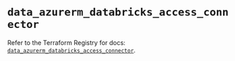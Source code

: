# `data_azurerm_databricks_access_connector`

Refer to the Terraform Registry for docs: [`data_azurerm_databricks_access_connector`](https://registry.terraform.io/providers/hashicorp/azurerm/3.116.0/docs/data-sources/databricks_access_connector).
